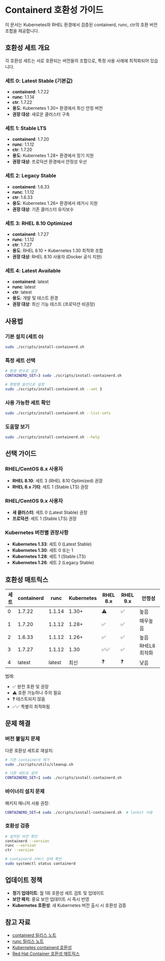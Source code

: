 # Containerd 호환성 가이드

이 문서는 Kubernetes와 RHEL 환경에서 검증된 containerd, runc, ctr의 호환 버전 조합을 제공합니다.

## 호환성 세트 개요

각 호환성 세트는 서로 호환되는 버전들의 조합으로, 특정 사용 사례에 최적화되어 있습니다.

### 세트 0: Latest Stable (기본값)
- **containerd**: 1.7.22
- **runc**: 1.1.14  
- **ctr**: 1.7.22
- **용도**: Kubernetes 1.30+ 환경에서 최신 안정 버전
- **권장 대상**: 새로운 클러스터 구축

### 세트 1: Stable LTS
- **containerd**: 1.7.20
- **runc**: 1.1.12
- **ctr**: 1.7.20  
- **용도**: Kubernetes 1.28+ 환경에서 장기 지원
- **권장 대상**: 프로덕션 환경에서 안정성 우선

### 세트 2: Legacy Stable
- **containerd**: 1.6.33
- **runc**: 1.1.12
- **ctr**: 1.6.33
- **용도**: Kubernetes 1.26+ 환경에서 레거시 지원
- **권장 대상**: 기존 클러스터 유지보수

### 세트 3: RHEL 8.10 Optimized
- **containerd**: 1.7.27
- **runc**: 1.1.12
- **ctr**: 1.7.27
- **용도**: RHEL 8.10 + Kubernetes 1.30 최적화 조합
- **권장 대상**: RHEL 8.10 사용자 (Docker 공식 지원)

### 세트 4: Latest Available
- **containerd**: latest
- **runc**: latest
- **ctr**: latest
- **용도**: 개발 및 테스트 환경
- **권장 대상**: 최신 기능 테스트 (프로덕션 비권장)

## 사용법

### 기본 설치 (세트 0)
```bash
sudo ./scripts/install-containerd.sh
```

### 특정 세트 선택
```bash
# 환경 변수로 설정
CONTAINERD_SET=3 sudo ./scripts/install-containerd.sh

# 명령행 옵션으로 설정
sudo ./scripts/install-containerd.sh --set 3
```

### 사용 가능한 세트 확인
```bash
sudo ./scripts/install-containerd.sh --list-sets
```

### 도움말 보기
```bash
sudo ./scripts/install-containerd.sh --help
```

## 선택 가이드

### RHEL/CentOS 8.x 사용자
- **RHEL 8.10**: 세트 3 (RHEL 8.10 Optimized) 권장
- **RHEL 8.x 기타**: 세트 1 (Stable LTS) 권장

### RHEL/CentOS 9.x 사용자
- **새 클러스터**: 세트 0 (Latest Stable) 권장
- **프로덕션**: 세트 1 (Stable LTS) 권장

### Kubernetes 버전별 권장사항
- **Kubernetes 1.33**: 세트 0 (Latest Stable)
- **Kubernetes 1.30**: 세트 0 또는 1
- **Kubernetes 1.28**: 세트 1 (Stable LTS)
- **Kubernetes 1.26**: 세트 2 (Legacy Stable)

## 호환성 매트릭스

| 세트 | containerd | runc | Kubernetes | RHEL 8.x | RHEL 9.x | 안정성 |
|------|------------|------|------------|----------|----------|--------|
| 0    | 1.7.22     | 1.1.14 | 1.30+    | ⚠️       | ✅       | 높음   |
| 1    | 1.7.20     | 1.1.12 | 1.28+    | ✅       | ✅       | 매우높음|
| 2    | 1.6.33     | 1.1.12 | 1.26+    | ✅       | ✅       | 높음   |
| 3    | 1.7.27     | 1.1.12 | 1.30     | ✅✅     | ✅       | RHEL8최적화|
| 4    | latest     | latest | 최신     | ❓       | ❓       | 낮음   |

범례:
- ✅ 완전 호환 및 권장
- ⚠️ 호환 가능하나 주의 필요  
- ❓ 테스트되지 않음
- ✅✅ 특별히 최적화됨

## 문제 해결

### 버전 불일치 문제
다른 호환성 세트로 재설치:
```bash
# 기존 containerd 제거
sudo ./scripts/utils/cleanup.sh

# 다른 세트로 설치
CONTAINERD_SET=1 sudo ./scripts/install-containerd.sh
```

### 바이너리 설치 문제
패키지 매니저 사용 권장:
```bash
CONTAINERD_SET=4 sudo ./scripts/install-containerd.sh  # latest 사용
```

### 호환성 검증
```bash
# 설치된 버전 확인
containerd --version
runc --version
ctr --version

# containerd 서비스 상태 확인
sudo systemctl status containerd
```

## 업데이트 정책

- **정기 업데이트**: 월 1회 호환성 세트 검토 및 업데이트
- **보안 패치**: 중요 보안 업데이트 시 즉시 반영
- **Kubernetes 호환성**: 새 Kubernetes 버전 출시 시 호환성 검증

## 참고 자료

- [containerd 릴리스 노트](https://github.com/containerd/containerd/releases)
- [runc 릴리스 노트](https://github.com/opencontainers/runc/releases)
- [Kubernetes containerd 호환성](https://kubernetes.io/docs/setup/production-environment/container-runtimes/#containerd)
- [Red Hat Container 호환성 매트릭스](https://access.redhat.com/support/policy/rhel-container-compatibility)